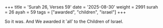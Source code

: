 +++
title = 'Surah 26, Verses 59'
date = '2025-08-30'
weight = 2991
surah = 26
ayah = 59
tags = ["awarded", "children", "israel"]
+++

So it was. And We awarded it ˹all˺ to the Children of Israel.
